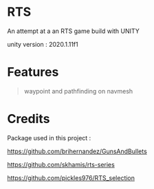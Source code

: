 # RTS
An attempt at a an RTS game build with UNITY

unity version : 2020.1.11f1 

# Features

> waypoint and pathfinding on navmesh 

 

 

# Credits 

Package used in this project :

https://github.com/brihernandez/GunsAndBullets

https://github.com/skhamis/rts-series

https://github.com/pickles976/RTS_selection

